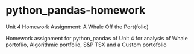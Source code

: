# python_pandas-homework
Unit 4 Homework Assignment: A Whale Off the Port(folio)

Homework assignment for python_pandas of  Unit 4 for analysis of Whale portoflio, Algorithmic portfolio, S&P TSX and a Custom portofolio
